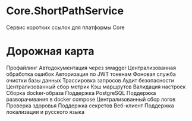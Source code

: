 # Core.ShortPathService
Сервис коротких ссылок для платформы Core

# Дорожная карта
Профайлинг
Автодокументация через swagger
Централизованная обработка ошибок
Авторизация по JWT токенам
Фоновая служба очистки базы данных
Трассировка запросов
Аудит безопасности
Централизованный сбор метрик
Кэш маршрутов
Валидация настроек
Сборка docker-образа
Поддержка PostgreSQL
Поддержка разворачивания в docker compose
Централизованный сбор логов
Проверка здоровья
Поддержка секретов
Веб-клиент
Поддержка локализации и русского языка
